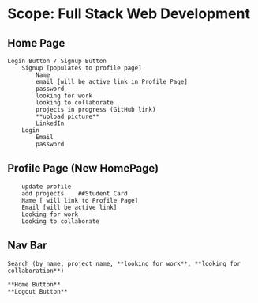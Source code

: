 # Scope: Full Stack Web Development

## Home Page
	Login Button / Signup Button
		Signup [populates to profile page]
			Name
			email [will be active link in Profile Page]
			password
			looking for work
			looking to collaborate
			projects in progress (GitHub link)
			**upload picture**
			LinkedIn
		Login
			Email
			password
## Profile Page (New HomePage)
		update profile
		add projects 	##Student Card
		Name [ will link to Profile Page]
		Email [will be active link]
		Looking for work
		Looking to collaborate


## Nav Bar
	Search (by name, project name, **looking for work**, **looking for collaboration**)

    **Home Button**
    **Logout Button**